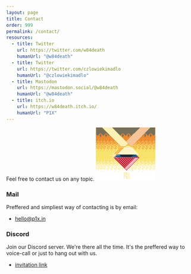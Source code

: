 ```yaml
---
layout: page
title: Contact
order: 999
permalink: /contact/
resources:
  - title: Twitter
    url: https://twitter.com/w84death
    humanUrl: "@w84death"
  - title: Twitter
    url: https://twitter.com/czlowiekimadlo
    humanUrl: "@czlowiekimadlo"
  - title: Mastodon
    url: https://mastodon.social/@w84death
    humanUrl: "@w84death"
  - title: itch.io
    url: https://w84death.itch.io/
    humanUrl: "P1X"
---
```


Feel free to contact us on any topic.
<img src="/assets/p1x_fancy.png" class="fr" alt="P1X" />

### Mail
Preffered and simpliest way of contacting is by email:

- [hello@p1x.in](mailto:hello@p1x.in)

### Discord
Join our Discord server. We're there all the time. It's the preffered way to voice-call or just to hang out with us.

- [invitation link](https://discord.gg/bBdvyut)
